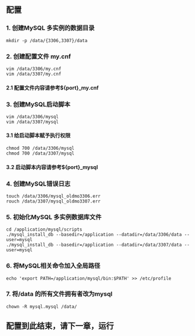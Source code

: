 ##  配置
### 1. 创建MySQL 多实例的数据目录
	mkdir -p /data/{3306,3307}/data
### 2. 创建配置文件 my.cnf
	vim /data/3306/my.cnf
    vim /data/3307/my.cnf
#### 2.1 配置文件内容请参考${port}_my.cnf
### 3. 创建MySQL启动脚本
	vim /data/3306/mysql
    vim /data/3307/mysql
#### 3.1 给启动脚本赋予执行权限
	chmod 700 /data/3306/mysql
    chmod 700 /data/3307/mysql
#### 3.2 启动脚本内容请参考${port}_mysql
### 4. 创建MySQL错误日志
	touch /data/3306/mysql_oldmo3306.err
	rouch /data/3307/mysql_oldmo3307.err
### 5. 初始化MySQL 多实例数据库文件
	cd /application/mysql/scripts
    ./mysql_install_db --basedir=/application --datadir=/data/3306/data --user=mysql
    ./mysql_install_db --basedir=/application --datadir=/data/3307/data --user=mysql

### 6. 将MySQL相关命令加入全局路径
	echo 'export PATH=/application/mysql/bin:$PATH' >> /etc/profile

### 7. 将/data 的所有文件拥有者改为mysql
	chown -R mysql.mysql /data/

## 配置到此结束，请下一章，运行















